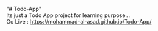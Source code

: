 "# Todo-App" </br>
Its just a Todo App project for learning purpose... </br>
Go Live : https://mohammad-al-asad.github.io/Todo-App/
